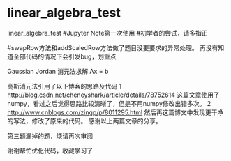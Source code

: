 # linear_algebra_test
linear_algebra_test
#Jupyter Note第一次使用
#初学者的尝试，请多指正

#swapRow方法和addScaledRow方法做了题目没要要求的异常处理。
再没有知道全部代码的情况下会引发bug，划重点

Gaussian Jordan 消元法求解 Ax = b

高斯消元法引用了以下博客的思路及代码
1 http://blog.csdn.net/cheneyshark/article/details/78752614
这篇文章使用了numpy，看过之后觉得思路比较清晰了，但是不用numpy修改出错多次。
2 http://www.cnblogs.com/zingp/p/8011295.html
然后再这篇博文中发现更干净的写法，修改了原来的代码。
感谢以上两篇文章的分享。


第三题漏掉的题，烦请再次审阅

谢谢帮忙优化代码，收藏学习了
